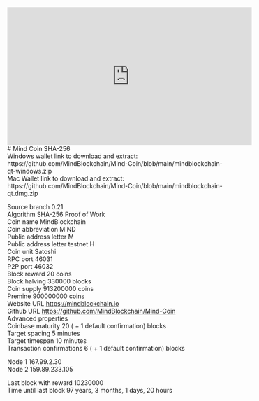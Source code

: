 
<iframe width="560" height="315" src="https://www.youtube.com/embed/kRZuZnPZg6A" title="YouTube video player" frameborder="0" allow="accelerometer; autoplay; clipboard-write; encrypted-media; gyroscope; picture-in-picture" allowfullscreen></iframe>
<br>
# Mind Coin
SHA-256
<br>
Windows wallet link  to download and extract: https://github.com/MindBlockchain/Mind-Coin/blob/main/mindblockchain-qt-windows.zip 
<br>
Mac Wallet link to download and extract: https://github.com/MindBlockchain/Mind-Coin/blob/main/mindblockchain-qt.dmg.zip

<br>

Source branch	0.21
<br>
Algorithm	SHA-256 Proof of Work
<br>
Coin name	MindBlockchain
<br>
Coin abbreviation	MIND
<br>
Public address letter	M
<br>
Public address letter testnet	H
<br>
Coin unit	Satoshi
<br>
RPC port	46031
<br>
P2P port	46032
<br>
Block reward	20 coins
<br>
Block halving	330000 blocks
<br>
Coin supply	913200000 coins
<br>
Premine	900000000 coins
<br>
Website URL	https://mindblockchain.io
<br>
Github URL	https://github.com/MindBlockchain/Mind-Coin
<br>
Advanced properties
<br>
Coinbase maturity	20 ( + 1 default confirmation) blocks
<br>
Target spacing	5 minutes
<br>
Target timespan	10 minutes
<br>
Transaction confirmations	6 ( + 1 default confirmation) blocks
<br>

Node 1	167.99.2.30
<br>
Node 2	159.89.233.105
<br>
	
Last block with reward	10230000
<br>
Time until last block	97 years, 3 months, 1 days, 20 hours
